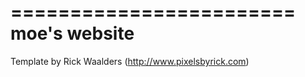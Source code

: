 ========================
moe's website
========================

Template by Rick Waalders (http://www.pixelsbyrick.com)